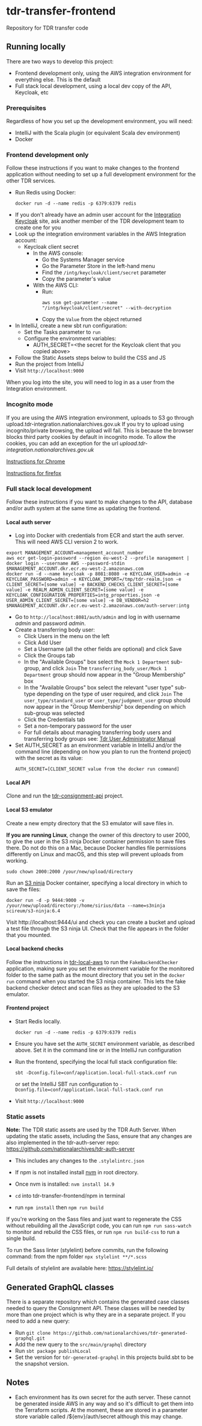 # tdr-transfer-frontend
Repository for TDR transfer code

## Running locally

There are two ways to develop this project:

- Frontend development only, using the AWS integration environment for everything else. This is the default
- Full stack local development, using a local dev copy of the API, Keycloak, etc

### Prerequisites

Regardless of how you set up the development environment, you will need:

- IntelliJ with the Scala plugin (or equivalent Scala dev environment)
- Docker

### Frontend development only

Follow these instructions if you want to make changes to the frontend application without needing to set up a full
development environment for the other TDR services.

- Run Redis using Docker:
  ```
  docker run -d --name redis -p 6379:6379 redis
  ```
- If you don't already have an admin user account for the [Integration Keycloak][auth-admin] site, ask another member of
  the TDR development team to create one for you
- Look up the integration environment variables in the AWS Integration account:
  - Keycloak client secret
    - In the AWS console:
      - Go the Systems Manager service
      - Go the Parameter Store in the left-hand menu
      - Find the `/intg/keycloak/client/secret` parameter
      - Copy the parameter's value
    - With the AWS CLI:
      - Run:
        ```
        aws ssm get-parameter --name "/intg/keycloak/client/secret" --with-decryption
        ```
      - Copy the `Value` from the object returned 
- In IntelliJ, create a new sbt run configuration:
  - Set the Tasks parameter to `run`
  - Configure the environment variables:
    - AUTH_SECRET=\<the secret for the Keycloak client that you copied above\>
- Follow the Static Assets steps below to build the CSS and JS
- Run the project from IntelliJ
- Visit `http://localhost:9000`

When you log into the site, you will need to log in as a user from the Integration environment.

[auth-admin]: https://auth.tdr-integration.nationalarchives.gov.uk/auth/admin

### Incognito mode
If you are using the AWS integration environment, uploads to S3 go through upload.tdr-integration.nationalarchives.gov.uk If you try to upload using incognito/private browsing, the upload will fail. This is because the browser blocks third party cookies by default in incognito mode. To allow the cookies, you can add an exception for the url *upload.tdr-integration.nationalarchives.gov.uk*

[Instructions for Chrome](https://support.google.com/chrome/answer/95647?hl=en-GB&co=GENIE.Platform%3DDesktop#zippy=%2Callow-or-block-cookies-for-a-specific-site)

[Instructions for firefox](https://support.mozilla.org/en-US/kb/third-party-cookies-firefox-tracking-protection#w_enable-third-party-cookies-for-specific-sites)


### Full stack local development

Follow these instructions if you want to make changes to the API, database and/or auth system at the same time as
updating the frontend.

#### Local auth server

-  Log into Docker with credentials from ECR and start the auth server. This will need AWS CLI version 2 to work.
  ```
  export MANAGEMENT_ACCOUNT=management_account_number
  aws ecr get-login-password --region eu-west-2 --profile management | docker login --username AWS --password-stdin $MANAGEMENT_ACCOUNT.dkr.ecr.eu-west-2.amazonaws.com
  docker run -d --name keycloak -p 8081:8080 -e KEYCLOAK_USER=admin -e KEYCLOAK_PASSWORD=admin -e KEYCLOAK_IMPORT=/tmp/tdr-realm.json -e CLIENT_SECRET=[some value] -e BACKEND_CHECKS_CLIENT_SECRET=[some value] -e REALM_ADMIN_CLIENT_SECRET=[some value] -e KEYCLOAK_CONFIGURATION_PROPERTIES=intg_properties.json -e USER_ADMIN_CLIENT_SECRET=[some value] -e DB_VENDOR=h2 $MANAGEMENT_ACCOUNT.dkr.ecr.eu-west-2.amazonaws.com/auth-server:intg
  ```
- Go to `http://localhost:8081/auth/admin` and log in with username *admin* and password *admin*.  
- Create a transferring body user:
  - Click Users in the menu on the left
  - Click Add User
  - Set a Username (all the other fields are optional) and click Save
  - Click the Groups tab
  - In the "Available Groups" box select the `Mock 1 Department` sub-group, and click `Join`
    The `transferring_body_user/Mock 1 Department` group should now appear in the "Group Membership" box
  - In the "Available Groups" box select the relevant "user type" sub-type depending on the type of user required, and click `Join`
    The `user_type/standard_user` or `user_type/judgment_user` group should now appear in the "Group Membership" box depending on which  sub-group was selected
  - Click the Credentials tab
  - Set a non-temporary password for the user
  - For full details about managing transferring body users and transferring body groups see: [Tdr User Administrator Manual](https://github.com/nationalarchives/tdr-dev-documentation/blob/master/tdr-admins/tdr-user-administrator.md)
- Set AUTH_SECRET as an environment variable in IntelliJ and/or the command line (depending on how you plan to run the
  frontend project) with the secret as its value:
  ```
  AUTH_SECRET=[CLIENT_SECRET value from the docker run command]
  ```

#### Local API

Clone and run the [tdr-consignment-api] project.

[tdr-consignment-api]: https://github.com/nationalarchives/tdr-consignment-api

#### Local S3 emulator

Create a new empty directory that the S3 emulator will save files in.

**If you are running Linux**, change the owner of this directory to user 2000, to give the user in the S3 ninja Docker
container permission to save files there. Do not do this on a Mac, because Docker handles file permissions differently
on Linux and macOS, and this step will prevent uploads from working.

```
sudo chown 2000:2000 /your/new/upload/directory
```

Run an [S3 ninja] Docker container, specifying a local directory in which to save the files:

```
docker run -d -p 9444:9000 -v /your/new/upload/directory:/home/sirius/data --name=s3ninja scireum/s3-ninja:6.4
```

Visit http://localhost:9444/ui and check you can create a bucket and upload a test file through the S3 ninja UI. Check
that the file appears in the folder that you mounted.

[S3 ninja]: https://s3ninja.net/
[tdr-local-aws]: https://github.com/nationalarchives/tdr-local-aws

#### Local backend checks

Follow the instructions in [tdr-local-aws] to run the `FakeBackendChecker` application, making sure you set
the environment variable for the monitored folder to the same path as the mount directory that you set in
the `docker run` command when you started the S3 ninja container. This lets the fake backend checker detect
and scan files as they are uploaded to the S3 emulator.

#### Frontend project

* Start Redis locally.

    `docker run -d --name redis -p 6379:6379 redis`
* Ensure you have set the `AUTH_SECRET` environment variable, as described above. Set it in the command line or in the
  IntelliJ run configuration
* Run the frontend, specifying the local full stack configuration file:
  ```
  sbt -Dconfig.file=conf/application.local-full-stack.conf run
  ```
  or set the IntelliJ SBT run configuration to `-Dconfig.file=conf/application.local-full-stack.conf run`
* Visit `http://localhost:9000`

### Static assets

**Note:** The TDR static assets are used by the TDR Auth Server. When updating the static assets, including the Sass, ensure that any changes are also implemented in the tdr-auth-server repo: https://github.com/nationalarchives/tdr-auth-server
* This includes any changes to the `.stylelintrc.json`

* If npm is not installed install [nvm](https://github.com/nvm-sh/nvm) in root directory.

* Once nvm is installed:
    `nvm install 14.9`
    
* `cd` into tdr-transfer-frontend/npm in terminal

* run  `npm install` then `npm run build`

If you're working on the Sass files and just want to regenerate the CSS without rebuilding all the JavaScript code, you
can run `npm run sass-watch` to monitor and rebuild the CSS files, or run `npm run build-css` to run a single build.

To run the Sass linter (stylelint) before commits, run the following command: from the npm folder `npx stylelint **/*.scss`

Full details of stylelint are available here: https://stylelint.io/

## Generated GraphQL classes

There is a separate repository which contains the generated case classes needed to query the Consignment API.
These classes will be needed by more than one project which is why they are in a separate project.
If you need to add a new query:

* Run `git clone https://github.com/nationalarchives/tdr-generated-graphql.git`
* Add the new query to the `src/main/graphql` directory
* Run `sbt package publishLocal`
* Set the version for `tdr-generated-graphql` in this projects build.sbt to be the snapshot version.

## Notes
* Each environment has its own secret for the auth server. These cannot be generated inside AWS in any way and so it's difficult to get them into the Terraform scripts. At the moment, these are stored in a parameter store variable called /${env}/auth/secret although this may change.
